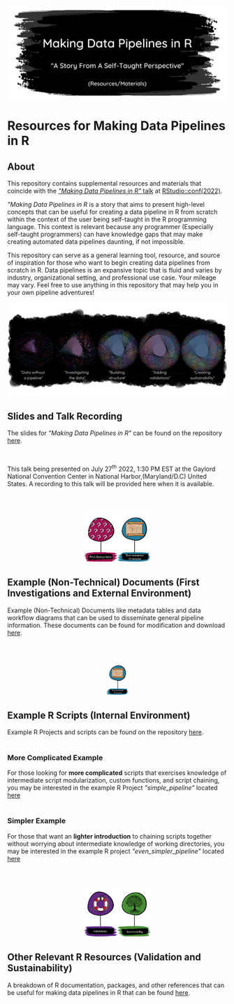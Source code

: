<img src="images/readme_logo.png" alt="Making Data Pipelines in R: A Story From A Self Taught Perspective Resources and Materials on a black and gray blotchy background" style="max-width='100%;'"/>

# **Resources for Making Data Pipelines in R** <br>

## **About**

This repository contains supplemental resources and materials that coincide with the [*"Making Data Pipelines in R"* talk](https://sched.co/11iZI) at [RStudio::conf(2022)](https://www.rstudio.com/conference/2022/schedule/).

*"Making Data Pipelines in R* is a story that aims to present high-level concepts that can be useful for creating a data pipeline in R from scratch within the context of the user being self-taught in the R programming language. This context is relevant because any programmer (Especially self-taught programmers) can have knowledge gaps that may make creating automated data pipelines daunting, if not impossible.

This repository can serve as a general learning tool, resource, and source of inspiration for those who want to begin creating data pipelines from scratch in R. Data pipelines is an expansive topic that is fluid and varies by industry, organizational setting, and professional use case. Your mileage may vary. Feel free to use anything in this repository that may help you in your own pipeline adventures!

<img src="images/pl_flow.png" style="max-width: 100%"/>

<br>

## **Slides and Talk Recording**

The slides for *"Making Data Pipelines in R"* can be found on the repository [here](https://meghansaha.github.io/pipelines_in_R).

<br>

This talk being presented on July 27<sup>th</sup> 2022, 1:30 PM EST at the Gaylord National Convention Center in National Harbor,(Maryland/D.C) United States. A recording to this talk will be provided here when it is available.

<br><br>

<div align="center"><img src="images/fe_es_banner.png" style="max-width: 30%"/></div>

## **Example (Non-Technical) Documents (First Investigations and External Environment)**

Example (Non-Technical) Documents like metadata tables and data workflow diagrams that can be used to disseminate general pipeline information. These documents can be found for modification and download [here](examples/documents).

<br><br>

<div align="center"><img src="images/es_banner.png" style="max-width: 10%"/></div>

## **Example R Scripts (Internal Environment)**

Example R Projects and scripts can be found on the repository [here](examples/projects).<br><br>

### More Complicated Example
For those looking for **more complicated** scripts that exercises knowledge of intermediate script modularization, custom functions, and script chaining, you may be interested in the example R Project *"simple_pipeline"* located [here](examples/projects/simple_pipeline)<br><br>

### Simpler Example
For those that want an **lighter introduction** to chaining scripts together without worrying about intermediate knowledge of working directories, you may be interested in the example R project *"even_simpler_pipeline"* located [here](examples/projects/even_simpler_pipeline)

<br><br>

<div align="center"><img src="images/val_sus_banner.png" style="max-width: 30%"/></div>

## **Other Relevant R Resources (Validation and Sustainability)**

A breakdown of R documentation, packages, and other references that can be useful for making data pipelines in R that can be found [here](other_resources.md).
